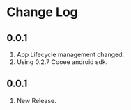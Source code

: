 # Change Log

## 0.0.1

1. App Lifecycle management changed.
2. Using 0.2.7 Cooee android sdk.

## 0.0.1

1. New Release.

